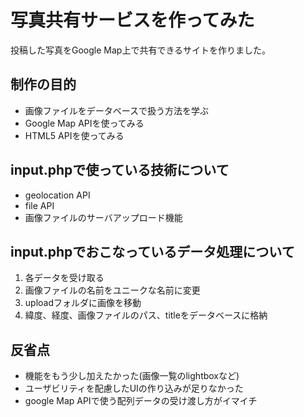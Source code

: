# 写真共有サービスを作ってみた
投稿した写真をGoogle Map上で共有できるサイトを作りました。
## 制作の目的
- 画像ファイルをデータベースで扱う方法を学ぶ
- Google Map APIを使ってみる
- HTML5 APIを使ってみる
## input.phpで使っている技術について
- geolocation API
- file API
- 画像ファイルのサーバアップロード機能
## input.phpでおこなっているデータ処理について
1. 各データを受け取る
2. 画像ファイルの名前をユニークな名前に変更
3. uploadフォルダに画像を移動
4. 緯度、経度、画像ファイルのパス、titleをデータベースに格納
## 反省点
- 機能をもう少し加えたかった(画像一覧のlightboxなど)
- ユーザビリティを配慮したUIの作り込みが足りなかった
- google Map APIで使う配列データの受け渡し方がイマイチ
